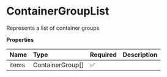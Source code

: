 # ContainerGroupList

Represents a list of container groups

**Properties**

| Name  | Type             | Required | Description |
| :---- | :--------------- | :------- | :---------- |
| items | ContainerGroup[] | ✅       |             |
